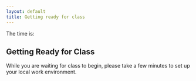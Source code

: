 ```yaml
---
layout: default
title: Getting ready for class
---
```


The time is:

## Getting Ready for Class
While you are waiting for class to begin, please take a few minutes to set up your local work environment.
